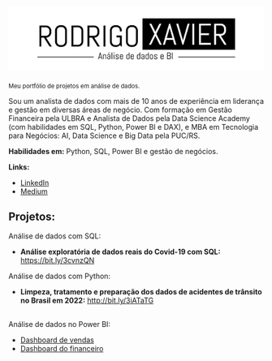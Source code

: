 ![](logo2.png)

<sub>Meu portfólio de projetos em análise de dados.</sub>

Sou um analista de dados com mais de 10 anos de experiência em liderança e gestão em diversas áreas de negócio. Com formação em Gestão Financeira pela ULBRA e Analista de Dados pela Data Science Academy (com habilidades em SQL, Python, Power BI e DAX), e MBA em Tecnologia para Negócios: AI, Data Science e Big Data pela PUC/RS.

**Habilidades em:** Python, SQL, Power BI e gestão de negócios.

**Links:**
* [LinkedIn](https://www.linkedin.com/in/rodrigo-xavier-dos-santos-75174110a/)
* [Medium](https://medium.com/@rodrigo.analise.dados)



## Projetos:
Análise de dados com SQL:

* **Análise exploratória de dados reais do Covid-19 com SQL:** https://bit.ly/3cvnzQN

Análise de dados com Python:

* **Limpeza, tratamento e preparação dos dados de acidentes de trânsito no Brasil em 2022:** http://bit.ly/3iATaTG

##

Análise de dados no Power BI:
* [Dashboard de vendas](https://app.powerbi.com/view?r=eyJrIjoiOTVjNjc1YTAtNWRkOS00ZTVkLWI5NzktM2VhODFlOGRhZGJkIiwidCI6ImUxMzc4OGViLTFkM2ItNDhkMi1iMTlmLTdmZTIyNjJhNjAyMyJ9)
* [Dashboard do financeiro]([https://app.powerbi.com/view?r=eyJrIjoiOTVjNjc1YTAtNWRkOS00ZTVkLWI5NzktM2VhODFlOGRhZGJkIiwidCI6ImUxMzc4OGViLTFkM2ItNDhkMi1iMTlmLTdmZTIyNjJhNjAyMyJ9](https://app.powerbi.com/view?r=eyJrIjoiMjlhOGZjMTktYTQ0MC00MDc2LTljZDAtMzQ0NjY3NjlkYWQ2IiwidCI6ImUxMzc4OGViLTFkM2ItNDhkMi1iMTlmLTdmZTIyNjJhNjAyMyJ9)https://app.powerbi.com/view?r=eyJrIjoiMjlhOGZjMTktYTQ0MC00MDc2LTljZDAtMzQ0NjY3NjlkYWQ2IiwidCI6ImUxMzc4OGViLTFkM2ItNDhkMi1iMTlmLTdmZTIyNjJhNjAyMyJ9)
##


